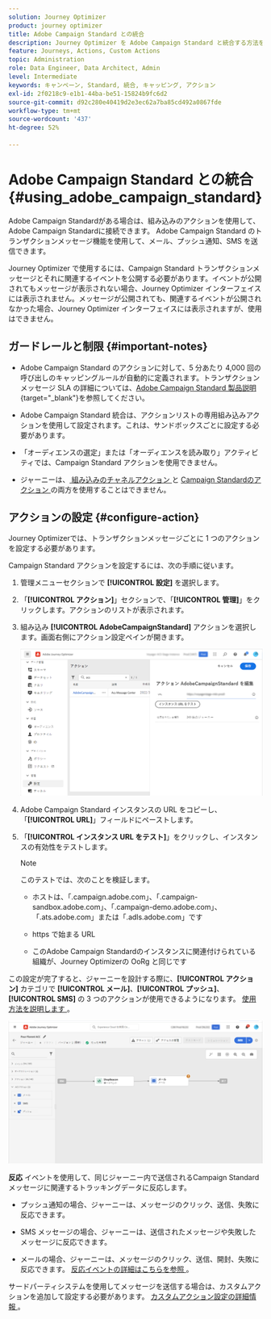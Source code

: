 ```yaml
---
solution: Journey Optimizer
product: journey optimizer
title: Adobe Campaign Standard との統合
description: Journey Optimizer を Adobe Campaign Standard と統合する方法を学ぶ
feature: Journeys, Actions, Custom Actions
topic: Administration
role: Data Engineer, Data Architect, Admin
level: Intermediate
keywords: キャンペーン, Standard, 統合, キャッピング, アクション
exl-id: 2f0218c9-e1b1-44ba-be51-15824b9fc6d2
source-git-commit: d92c280e40419d2e3ec62a7ba85cd492a0867fde
workflow-type: tm+mt
source-wordcount: '437'
ht-degree: 52%

---
```


# Adobe Campaign Standard との統合 {#using_adobe_campaign_standard}

Adobe Campaign Standardがある場合は、組み込みのアクションを使用して、Adobe Campaign Standardに接続できます。 Adobe Campaign Standard のトランザクションメッセージ機能を使用して、メール、プッシュ通知、SMS を送信できます。

Journey Optimizer で使用するには、Campaign Standard トランザクションメッセージとそれに関連するイベントを公開する必要があります。イベントが公開されてもメッセージが表示されない場合、Journey Optimizer インターフェイスには表示されません。メッセージが公開されても、関連するイベントが公開されなかった場合、Journey Optimizer インターフェイスには表示されますが、使用はできません。

## ガードレールと制限 {#important-notes}

* Adobe Campaign Standard のアクションに対して、5 分あたり 4,000 回の呼び出しのキャッピングルールが自動的に定義されます。トランザクションメッセージ SLA の詳細については、[Adobe Campaign Standard 製品説明](https://helpx.adobe.com/jp/legal/product-descriptions/campaign-standard.html){target="_blank"}を参照してください。

* Adobe Campaign Standard 統合は、アクションリストの専用組み込みアクションを使用して設定されます。これは、サンドボックスごとに設定する必要があります。

* 「オーディエンスの選定」または「オーディエンスを読み取り」アクティビティでは、Campaign Standard アクションを使用できません。

* ジャーニーは、[ 組み込みのチャネルアクション ](../building-journeys/journeys-message.md) と [Campaign Standardのアクション ](../building-journeys/using-adobe-campaign-standard.md) の両方を使用することはできません。

## アクションの設定 {#configure-action}

Journey Optimizerでは、トランザクションメッセージごとに 1 つのアクションを設定する必要があります。

Campaign Standard アクションを設定するには、次の手順に従います。

1. 管理メニューセクションで **[!UICONTROL 設定]** を選択します。

1. 「**[!UICONTROL アクション]**」セクションで、「**[!UICONTROL 管理]**」をクリックします。アクションのリストが表示されます。

1. 組み込み **[!UICONTROL AdobeCampaignStandard]** アクションを選択します。画面右側にアクション設定ペインが開きます。

   ![](assets/actioncampaign.png)

1. Adobe Campaign Standard インスタンスの URL をコピーし、「**[!UICONTROL URL]**」フィールドにペーストします。

1. 「**[!UICONTROL インスタンス URL をテスト]**」をクリックし、インスタンスの有効性をテストします。

   >[!NOTE]
   >
   >このテストでは、次のことを検証します。
   >
   >* ホストは、「.campaign.adobe.com」、「.campaign-sandbox.adobe.com」、「.campaign-demo.adobe.com」、「.ats.adobe.com」または「.adls.adobe.com」です
   >
   >* https で始まる URL
   >
   >* このAdobe Campaign Standardのインスタンスに関連付けられている組織が、Journey Optimizerの OoRg と同じです

この設定が完了すると、ジャーニーを設計する際に、**[!UICONTROL アクション]** カテゴリで **[!UICONTROL メール]**、**[!UICONTROL プッシュ]**、**[!UICONTROL SMS]** の 3 つのアクションが使用できるようになります。 [ 使用方法を説明します ](../building-journeys/using-adobe-campaign-standard.md)。

![](assets/journey58.png)

**反応** イベントを使用して、同じジャーニー内で送信されるCampaign Standard メッセージに関連するトラッキングデータに反応します。

* プッシュ通知の場合、ジャーニーは、メッセージのクリック、送信、失敗に反応できます。

* SMS メッセージの場合、ジャーニーは、送信されたメッセージや失敗したメッセージに反応できます。

* メールの場合、ジャーニーは、メッセージのクリック、送信、開封、失敗に反応できます。 [ 反応イベントの詳細はこちらを参照 ](../building-journeys/reaction-events.md)。

サードパーティシステムを使用してメッセージを送信する場合は、カスタムアクションを追加して設定する必要があります。 [ カスタムアクション設定の詳細情報 ](../action/about-custom-action-configuration.md)。